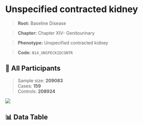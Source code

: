 # Unspecified contracted kidney

> **Root:** Baseline Disease  

> **Chapter:** Chapter XIV- Genitourinary  

> **Phenotype:** Unspecified contracted kidney  

> **Code:** `N14_UNSPECKIDCONTR`

## 🧪 All Participants  
> Sample size: **209083**  
> Cases: **159**  
> Controls: **208924**
<img src="/Sensitive/Figures/ALL/Incidence/N14_UNSPECKIDCONTR.png"/>

## 📊 Data Table
<CsvTableMRF src="/Sensitive/Data/ALL/Incidence/COX_N14_UNSPECKIDCONTR.csv"/>

